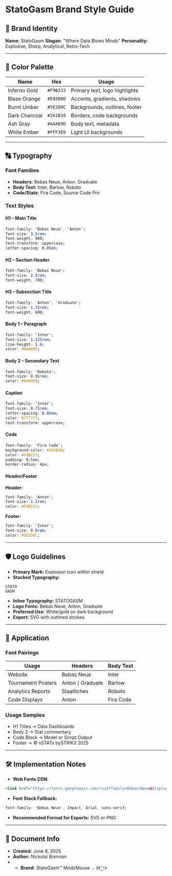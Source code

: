 # StatoGasm Brand Style Guide

## 🎯 Brand Identity

**Name:** StatoGasm
**Slogan:** "Where Data Blows Minds"
**Personality:** Explosive, Sharp, Analytical, Retro-Tech

---

## 🎨 Color Palette

| Name          | Hex       | Usage                         |
| ------------- | --------- | ----------------------------- |
| Inferno Gold  | `#F9B233` | Primary text, logo highlights |
| Blaze Orange  | `#E85B0D` | Accents, gradients, shadows   |
| Burnt Umber   | `#5E2D0C` | Backgrounds, outlines, footer |
| Dark Charcoal | `#2A1B10` | Borders, code backgrounds     |
| Ash Gray      | `#AAA69D` | Body text, metadata           |
| White Ember   | `#FFF3E0` | Light UI backgrounds          |

---

## 🔠 Typography

### Font Families

* **Headers:** Bebas Neue, Anton, Graduate
* **Body Text:** Inter, Barlow, Roboto
* **Code/Stats:** Fira Code, Source Code Pro

### Text Styles

#### H1 – Main Title

```css
font-family: 'Bebas Neue', 'Anton';
font-size: 3.5rem;
font-weight: 900;
text-transform: uppercase;
letter-spacing: 0.05em;
```

#### H2 – Section Header

```css
font-family: 'Bebas Neue';
font-size: 2.5rem;
font-weight: 700;
```

#### H3 – Subsection Title

```css
font-family: 'Anton', 'Graduate';
font-size: 1.75rem;
font-weight: 600;
```

#### Body 1 – Paragraph

```css
font-family: 'Inter';
font-size: 1.125rem;
line-height: 1.6;
color: #AAA69D;
```

#### Body 2 – Secondary Text

```css
font-family: 'Roboto';
font-size: 0.95rem;
color: #999999;
```

#### Caption

```css
font-family: 'Inter';
font-size: 0.75rem;
letter-spacing: 0.05em;
color: #777777;
text-transform: uppercase;
```

#### Code

```css
font-family: 'Fira Code';
background-color: #2A1B10;
color: #F9B233;
padding: 0.5em;
border-radius: 4px;
```

#### Header/Footer

**Header:**

```css
font-family: 'Anton';
font-size: 1.2rem;
color: #F9B233;
```

**Footer:**

```css
font-family: 'Inter';
font-size: 0.8rem;
color: #5E2D0C;
```

---

## 🛡 Logo Guidelines

* **Primary Mark:** Explosion icon within shield
* **Stacked Typography:**

```
STATO
GASM
```

* **Inline Typography:** STATOGASM
* **Logo Fonts:** Bebas Neue, Anton, Graduate
* **Preferred Use:** White/gold on dark background
* **Export:** SVG with outlined strokes

---

## 📘 Application

### Font Pairings

| Usage              | Headers          | Body Text |
| ------------------ | ---------------- | --------- |
| Website            | Bebas Neue       | Inter     |
| Tournament Posters | Anton / Graduate | Barlow    |
| Analytics Reports  | Staatliches      | Roboto    |
| Code Displays      | Anton            | Fira Code |

### Usage Samples

* H1 Titles → Data Dashboards
* Body 2 → Stat commentary
* Code Block → Model or Script Output
* Footer → © xSTATx bySTRIK3 2025

---

## 🛠️ Implementation Notes

* **Web Fonts CDN**:

```html
<link href="https://fonts.googleapis.com/css2?family=Bebas+Neue&display=swap" rel="stylesheet">
```

* **Font Stack Fallback:**

```css
font-family: 'Bebas Neue', Impact, Arial, sans-serif;
```

* **Recommended Format for Exports:** SVG or PNG

---

## 📄 Document Info

* **Created:** June 8, 2025
* **Author:** Nickolai Brennan
* * **Brand:** StatoGasm™ ModzMouse … ᘛ⁐̤ᕐᐷ
